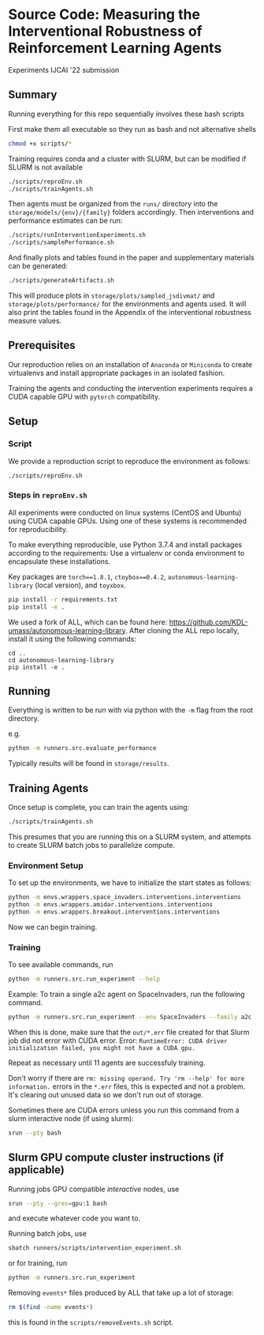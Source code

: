 # Source Code: Measuring the Interventional Robustness of Reinforcement Learning Agents

Experiments IJCAI '22 submission

## Summary

Running everything for this repo sequentially involves these bash scripts

First make them all executable so they run as bash and not alternative shells
```bash
chmod +x scripts/*
```

Training requires conda and a cluster with SLURM, but can be modified if SLURM is not available

```bash
./scripts/reproEnv.sh
./scripts/trainAgents.sh
```

Then agents must be organized from the `runs/` directory into the `storage/models/{env}/{family}` folders accordingly. Then interventions and performance estimates can be run:

```bash
./scripts/runInterventionExperiments.sh
./scripts/samplePerformance.sh
```

And finally plots and tables found in the paper and supplementary materials can be generated:

```bash
./scripts/generateArtifacts.sh
```

This will produce plots in `storage/plots/sampled_jsdivmat/` and `storage/plots/performance/` for the environments and agents used.
It will also print the tables found in the Appendix of the interventional robustness measure values.

## Prerequisites

Our reproduction relies on an installation of `Anaconda` or `Miniconda` to create virtualenvs and install appropriate packages in an isolated fashion.

Training the agents and conducting the intervention experiments requires a CUDA capable GPU with `pytorch` compatibility.

## Setup

### Script

We provide a reproduction script to reproduce the environment as follows:

```
./scripts/reproEnv.sh
```

### Steps in `reproEnv.sh`

All experiments were conducted on linux systems (CentOS and Ubuntu) using CUDA capable GPUs. Using one of these systems is recommended for reproducibility.

To make everything reproducible, use Python 3.7.4 and install packages according to the requirements:
Use a virtualenv or conda environment to encapsulate these installations.

Key packages are `torch==1.8.1`, `ctoybox==0.4.2`,
`autonomous-learning-library` (local version), and `toyxbox`.

```bash
pip install -r requirements.txt
pip install -e .
```

We used a fork of ALL, which can be found here: https://github.com/KDL-umass/autonomous-learning-library. After cloning the ALL repo locally, install it using the following commands: 

```
cd ..
cd autonomous-learning-library
pip install -e .
```

## Running

Everything is written to be run with via python with the `-m` flag from the root directory.

e.g.

```bash
python -m runners.src.evaluate_performance
```

Typically results will be found in `storage/results`.

## Training Agents

Once setup is complete, you can train the agents using:

```bash
./scripts/trainAgents.sh
```

This presumes that you are running this on a SLURM system, and attempts to create SLURM batch jobs to parallelize compute.

### Environment Setup

To set up the environments, we have to initialize the start states as follows:

```bash
python -m envs.wrappers.space_invaders.interventions.interventions
python -m envs.wrappers.amidar.interventions.interventions
python -m envs.wrappers.breakout.interventions.interventions
```

Now we can begin training.

### Training

To see available commands, run
```bash
python -m runners.src.run_experiment --help
```

Example: To train a single a2c agent on SpaceInvaders, run the following command.

```bash
python -m runners.src.run_experiment --env SpaceInvaders --family a2c
```

When this is done, make sure that the `out/*.err` file created for that Slurm job did not error with CUDA error.
Error: `RuntimeError: CUDA driver initialization failed, you might not have a CUDA gpu.`

Repeat as necessary until 11 agents are successfuly training. 

Don't worry if there are `rm: missing operand. Try 'rm --help' for more information.` errors in the `*.err` files, this is expected and not a problem. It's clearing out unused data so we don't run out of storage.

Sometimes there are CUDA errors unless you run this command from a slurm interactive node (if using slurm):

```bash
srun --pty bash
```

## Slurm GPU compute cluster instructions (if applicable)

Running jobs GPU compatible _interactive_ nodes, use

```bash
srun --pty --gres=gpu:1 bash
```

and execute whatever code you want to.

Running batch jobs, use

```bash
sbatch runners/scripts/intervention_experiment.sh
```

or for training, run

```bash
python -m runners.src.run_experiment
```

Removing `events*` files produced by ALL that take up a lot of storage:

```bash
rm $(find -name events*)
```

this is found in the `scripts/removeEvents.sh` script.
